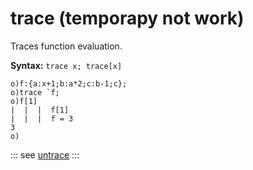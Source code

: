 # trace (temporapy not work)

Traces function evaluation.

**Syntax:** ```trace x; trace[x]```

```o
o)f:{a:x+1;b:a*2;c:b-1;c};
o)trace `f;
o)f[1]
|  |  |  f[1]
|  |  |  f = 3
3
o)
```

::: see
[untrace](/verbs/concurrency/untrace.md)
:::
